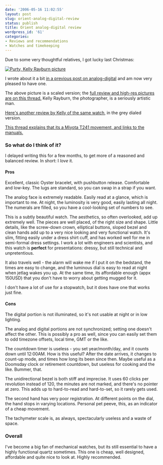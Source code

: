 ```yaml
---
date: '2006-05-16 11:02:55'
layout: post
slug: orient-analog-digital-review
status: publish
title: Orient analog-digital review
wordpress_id: '61'
categories:
- Reviews and recommendations
- Watches and timekeeping
---
```


Due to some very thoughtful relatives, I got lucky last Christmas:


[![Purty, Kelly Rayburn picture](http://www.phfactor.net/wp-pics/a0760ad65d1d8be78d32b033-wp.jpg)](http://www.larrybiggs.net/scwf/index.php?mod=103&action=1&id=1133550200)


I wrote about it a bit [in a previous post on analog-digital](http://www.phfactor.net/wp/2005/12/03/breitling-and-analog-digital/) and am now very pleased to have one.

The above picture is a scaled version; the [full review and high-res pictures are on this thread.](http://www.larrybiggs.net/scwf/index.php?mod=103&action=1&id=1133550200) Kelly Rayburn, the photographer, is a seriously artistic man.

[Here's another review by Kelly of the same watch](http://www.larrybiggs.net/scwf/index.php?mod=103&action=1&id=1110664366), in the grey dialed version.

[This thread explains that its a Miyota T241 movement, and links to the manuals.](http://www.larrybiggs.net/scwf/index.php?mod=103&action=1&id=1134340940)


### So what do I think of it?


I delayed writing this for a few months, to get more of a reasoned and balanced review. In short: I _love_ it.


#### Pros


Excellent, classic Oyster bracelet, with pushbutton release. Comfortable and low-key. The lugs are standard, so you can swap in a strap if you want.

The analog face is extremely readable. Easily read at a glance, which is important to me. At night, the luminosity is very good, easily lasting all night. The numerals are filled, so you have a cool-looking set of numbers to see.

This is a subtly beautiful watch. The aesthetics, so often overlooked, add up extremely well. The pieces are well placed, of the right size and shape. Little details, like the screw-down crown, elliptical buttons, sloped bezel and clean hands add up to a very nice looking and very functional watch. It's slim, fitting easily under a dress shirt cuff, and has worked well for me in semi-formal dress settings. I work a lot with engineers and scientists, and this watch is **perfect** for presentations: dressy, but still technical and unpretentious.

It also travels well - the alarm will wake me if I put it on the bedstand, the times are easy to change, and the luminous dial is easy to read at night when jetlag wakes you up. At the same time, its affordable enough (appx 150USD) that you don't have to worry about getting mugged for it.

I don't have a lot of use for a stopwatch, but it does have one that works just fine.


#### Cons


The digital portion is not illuminated, so it's not usable at night or in low lighting.

The analog and digital portions are not synchronized; setting one doesn't affect the other. This is possibly a pro as well, since you can easily set them to odd timezone offsets, local time, GMT or the like.

The countdown timer is useless - you set year/month/day, and it counts down until 12:00AM. How is this useful? After the date arrives, it changes to count-up mode, and times how long its been since then. Maybe useful as a Doomsday clock or retirement countdown, but useless for cooking and the like. Bummer, that.

The unidirectional bezel is both stiff and imprecise. It uses 60 clicks per revolution instead of 120, the minutes are not marked, and there's no pointer at zero. This adds up to hard-to-read and hard-to-set, so it rarely gets used.

The second hand has very poor registration. At different points on the dial, the hand stops in varying locations. Personal pet peeve, this, as an indicator of a cheap movement.

The tachymeter scale is, as always, spectacularly useless and a waste of space.


### Overall


I've become a big fan of mechanical watches, but its still essential to have a highly functional quartz sometimes. This one is cheap, well designed, affordable and quite nice to look at. Highly recommended.
